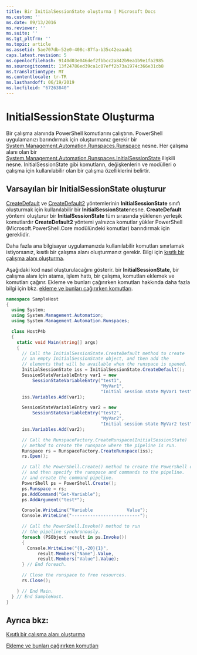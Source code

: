 ```yaml
---
title: Bir InitialSessionState oluşturma | Microsoft Docs
ms.custom: ''
ms.date: 09/13/2016
ms.reviewer: ''
ms.suite: ''
ms.tgt_pltfrm: ''
ms.topic: article
ms.assetid: 5ae707db-52e0-408c-87fa-b35c42eaaab1
caps.latest.revision: 5
ms.openlocfilehash: 9140d03e046def2fbbcc2a842b9ea1b9e1fa2985
ms.sourcegitcommit: 13f24786ed39ca1c07eff2b73a1974c366e31cb8
ms.translationtype: MT
ms.contentlocale: tr-TR
ms.lasthandoff: 06/19/2019
ms.locfileid: "67263840"
---
```

# <a name="creating-an-initialsessionstate"></a>InitialSessionState Oluşturma

Bir çalışma alanında PowerShell komutlarını çalıştırın.
PowerShell uygulamanızı barındırmak için oluşturmanız gerekir bir [System.Management.Automation.Runspaces.Runspace](/dotnet/api/System.Management.Automation.Runspaces.Runspace) nesne.
Her çalışma alanı olan bir [System.Management.Automation.Runspaces.InitialSessionState](/dotnet/api/System.Management.Automation.Runspaces.InitialSessionState) ilişkili nesne.
InitialSessionState gibi komutların, değişkenlerin ve modülleri o çalışma için kullanılabilir olan bir çalışma özelliklerini belirtir.

## <a name="create-a-default-initialsessionstate"></a>Varsayılan bir InitialSessionState oluşturur

[CreateDefault](/dotnet/api/System.Management.Automation.Runspaces.InitialSessionState.CreateDefault) ve [CreateDefault2](/dotnet/api/System.Management.Automation.Runspaces.InitialSessionState.CreateDefault2) yöntemlerinin **InitialSessionState** sınıfı oluşturmak için kullanılabilir bir **InitialSessionState**nesne.
**CreateDefault** yöntemi oluşturur bir **InitialSessionState** tüm sırasında yüklenen yerleşik komutlardır **CreateDefault2** yöntemi yalnızca komutlar yükler PowerShell (Microsoft.PowerShell.Core modülündeki komutlar) barındırmak için gereklidir.

Daha fazla ana bilgisayar uygulamanızda kullanılabilir komutları sınırlamak istiyorsanız, kısıtlı bir çalışma alanı oluşturmanız gerekir.
Bilgi için [kısıtlı bir çalışma alanı oluşturma](creating-a-constrained-runspace.md).

Aşağıdaki kod nasıl oluşturulacağını gösterir. bir **InitialSessionState**, bir çalışma alanı için atama, işlem hattı, bir çalışma, komutları eklemek ve komutları çağırır.
Ekleme ve bunları çağırırken komutları hakkında daha fazla bilgi için bkz. [ekleme ve bunları çağırırken komutları](adding-and-invoking-commands.md).

```csharp
namespace SampleHost
{
  using System;
  using System.Management.Automation;
  using System.Management.Automation.Runspaces;

  class HostP4b
  {
    static void Main(string[] args)
    {
      // Call the InitialSessionState.CreateDefault method to create
      // an empty InitialSessionState object, and then add the
      // elements that will be available when the runspace is opened.
      InitialSessionState iss = InitialSessionState.CreateDefault();
      SessionStateVariableEntry var1 = new
          SessionStateVariableEntry("test1",
                                    "MyVar1",
                                    "Initial session state MyVar1 test");
      iss.Variables.Add(var1);

      SessionStateVariableEntry var2 = new
          SessionStateVariableEntry("test2",
                                    "MyVar2",
                                    "Initial session state MyVar2 test");
      iss.Variables.Add(var2);

      // Call the RunspaceFactory.CreateRunspace(InitialSessionState)
      // method to create the runspace where the pipeline is run.
      Runspace rs = RunspaceFactory.CreateRunspace(iss);
      rs.Open();

      // Call the PowerShell.Create() method to create the PowerShell object,
      // and then specify the runspace and commands to the pipeline.
      // and create the command pipeline.
      PowerShell ps = PowerShell.Create();
      ps.Runspace = rs;
      ps.AddCommand("Get-Variable");
      ps.AddArgument("test*");

      Console.WriteLine("Variable             Value");
      Console.WriteLine("--------------------------");

      // Call the PowerShell.Invoke() method to run
      // the pipeline synchronously.
      foreach (PSObject result in ps.Invoke())
      {
        Console.WriteLine("{0,-20}{1}",
            result.Members["Name"].Value,
            result.Members["Value"].Value);
      } // End foreach.

      // Close the runspace to free resources.
      rs.Close();

    } // End Main.
  } // End SampleHost.
}
```

## <a name="see-also"></a>Ayrıca bkz:

[Kısıtlı bir çalışma alanı oluşturma](creating-a-constrained-runspace.md)

[Ekleme ve bunları çağırırken komutları](adding-and-invoking-commands.md)

